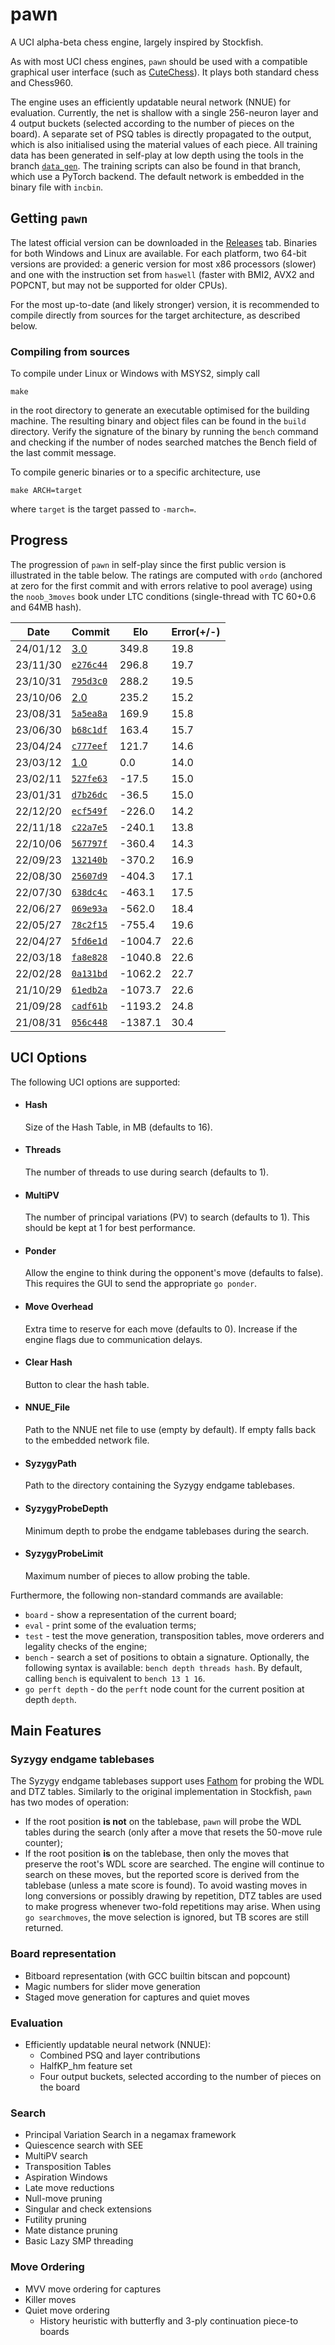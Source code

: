 # pawn
A UCI alpha-beta chess engine, largely inspired by Stockfish.

As with most UCI chess engines, `pawn` should be used with a compatible graphical user interface (such as [CuteChess](https://github.com/cutechess/cutechess)). It plays both standard chess and Chess960.

The engine uses an efficiently updatable neural network (NNUE) for evaluation.
Currently, the net is shallow with a single 256-neuron layer and 4 output buckets (selected according to the number of pieces on the board).
A separate set of PSQ tables is directly propagated to the output, which is also initialised using the material values of each piece.
All training data has been generated in self-play at low depth using the tools in the branch [`data_gen`](https://github.com/ruicoelhopedro/pawn/tree/data_gen).
The training scripts can also be found in that branch, which use a PyTorch backend.
The default network is embedded in the binary file with `incbin`.

## Getting `pawn`
The latest official version can be downloaded in the [Releases](https://github.com/ruicoelhopedro/pawn/releases) tab.
Binaries for both Windows and Linux are available.
For each platform, two 64-bit versions are provided: a generic version for most x86 processors (slower) and one with the instruction set from `haswell` (faster with BMI2, AVX2 and POPCNT, but may not be supported for older CPUs).

For the most up-to-date (and likely stronger) version, it is recommended to compile directly from sources for the target architecture, as described below.

### Compiling from sources
To compile under Linux or Windows with MSYS2, simply call
```
make
```
in the root directory to generate an executable optimised for the building machine.
The resulting binary and object files can be found in the `build` directory.
Verify the signature of the binary by running the `bench` command and checking if the number of nodes searched matches the Bench field of the last commit message. 

To compile generic binaries or to a specific architecture, use
```
make ARCH=target
```
where `target` is the target passed to `-march=`.


## Progress

The progression of `pawn` in self-play since the first public version is illustrated in the table below.
The ratings are computed with `ordo` (anchored at zero for the first commit and with errors relative to pool average) using the `noob_3moves` book under LTC conditions (single-thread with TC 60+0.6 and 64MB hash).

| Date     | Commit  |   Elo   | Error(+/-) |
|----------|---------|---------|------------|
| 24/01/12 | [3.0](https://github.com/ruicoelhopedro/pawn/tree/v3.0)                                             |   349.8 |       19.8 |
| 23/11/30 | [`e276c44`](https://github.com/ruicoelhopedro/pawn/commit/e276c441d62ea08995ba03df3b54bd1ee95882fe) |   296.8 |       19.7 |
| 23/10/31 | [`795d3c0`](https://github.com/ruicoelhopedro/pawn/commit/795d3c08066449789ab28f10c48c8c057210ef85) |   288.2 |       19.5 |
| 23/10/06 | [2.0](https://github.com/ruicoelhopedro/pawn/tree/v2.0)                                             |   235.2 |       15.2 |
| 23/08/31 | [`5a5ea8a`](https://github.com/ruicoelhopedro/pawn/commit/5a5ea8a6d999208831f9d12521a0d379450611ae) |   169.9 |       15.8 |
| 23/06/30 | [`b68c1df`](https://github.com/ruicoelhopedro/pawn/commit/b68c1dfbae0a5346401dff5655a87ff5f7555862) |   163.4 |       15.7 |
| 23/04/24 | [`c777eef`](https://github.com/ruicoelhopedro/pawn/commit/c777eef3af07889de88d51d830eb1e6f3c8423ba) |   121.7 |       14.6 |
| 23/03/12 | [1.0](https://github.com/ruicoelhopedro/pawn/tree/v1.0)                                             |     0.0 |       14.0 |
| 23/02/11 | [`527fe63`](https://github.com/ruicoelhopedro/pawn/commit/527fe63b24f58b1230278c1f4dfc4541d0472f99) |   -17.5 |       15.0 |
| 23/01/31 | [`d7b26dc`](https://github.com/ruicoelhopedro/pawn/commit/d7b26dcab6ba7ff8bc451c17423a0cec31dd8d6a) |   -36.5 |       15.0 |
| 22/12/20 | [`ecf549f`](https://github.com/ruicoelhopedro/pawn/commit/ecf549f4d3c988fcf44b34402cdb534c71881056) |  -226.0 |       14.2 |
| 22/11/18 | [`c22a7e5`](https://github.com/ruicoelhopedro/pawn/commit/c22a7e526826ad10565cbddb49a907351f8e27ba) |  -240.1 |       13.8 |
| 22/10/06 | [`567797f`](https://github.com/ruicoelhopedro/pawn/commit/567797f0fbe1df386444df12e07462dc2305bb60) |  -360.4 |       14.3 |
| 22/09/23 | [`132140b`](https://github.com/ruicoelhopedro/pawn/commit/132140b23e018c82259061b46d8b4569ac429666) |  -370.2 |       16.9 |
| 22/08/30 | [`25607d9`](https://github.com/ruicoelhopedro/pawn/commit/25607d9b1d1357164d49438f95a81a78109930e2) |  -404.3 |       17.1 |
| 22/07/30 | [`638dc4c`](https://github.com/ruicoelhopedro/pawn/commit/638dc4cfe2b2b9d15832d5be6811d17989535185) |  -463.1 |       17.5 |
| 22/06/27 | [`069e93a`](https://github.com/ruicoelhopedro/pawn/commit/069e93aedd915f2826b06e838e727c915249591d) |  -562.0 |       18.4 |
| 22/05/27 | [`78c2f15`](https://github.com/ruicoelhopedro/pawn/commit/78c2f15ab191cb5ffc9e40244e6ec9bc807a0622) |  -755.4 |       19.6 |
| 22/04/27 | [`5fd6e1d`](https://github.com/ruicoelhopedro/pawn/commit/5fd6e1d74b4efdaf7c86044db5f6fd5c52dbcbb5) | -1004.7 |       22.6 |
| 22/03/18 | [`fa8e828`](https://github.com/ruicoelhopedro/pawn/commit/fa8e8281278eaad998446b8137db4a1708b05411) | -1040.8 |       22.6 |
| 22/02/28 | [`0a131bd`](https://github.com/ruicoelhopedro/pawn/commit/0a131bdb01c8d5cbfa1f68de349e5ca4bcb9dec8) | -1062.2 |       22.7 |
| 21/10/29 | [`61edb2a`](https://github.com/ruicoelhopedro/pawn/commit/61edb2a9417ed3b03ddfb8a667c883d55c44036d) | -1073.7 |       22.6 |
| 21/09/28 | [`cadf61b`](https://github.com/ruicoelhopedro/pawn/commit/cadf61b0049c37b06c14ef64b43b0eaa8cea0610) | -1193.2 |       24.8 |
| 21/08/31 | [`056c448`](https://github.com/ruicoelhopedro/pawn/commit/056c44850f6d74a993b1c1eee10a2809cd99c889) | -1387.1 |       30.4 |

## UCI Options
The following UCI options are supported:
- #### Hash
  Size of the Hash Table, in MB (defaults to 16).
  
- #### Threads
  The number of threads to use during search (defaults to 1).
 
- #### MultiPV
  The number of principal variations (PV) to search (defaults to 1). This should be kept at 1 for best performance.
 
- #### Ponder
  Allow the engine to think during the opponent's move (defaults to false). This requires the GUI to send the appropriate `go ponder`.
 
- #### Move Overhead
  Extra time to reserve for each move (defaults to 0). Increase if the engine flags due to communication delays.

- #### Clear Hash
  Button to clear the hash table.

- #### NNUE_File
  Path to the NNUE net file to use (empty by default). If empty falls back to the embedded network file.

- #### SyzygyPath
  Path to the directory containing the Syzygy endgame tablebases.

- #### SyzygyProbeDepth
  Minimum depth to probe the endgame tablebases during the search.

- #### SyzygyProbeLimit
  Maximum number of pieces to allow probing the table.

  
Furthermore, the following non-standard commands are available:
- `board` - show a representation of the current board;
- `eval` - print some of the evaluation terms;
- `test` - test the move generation, transposition tables, move orderers and legality checks of the engine;
- `bench` - search a set of positions to obtain a signature. Optionally, the following syntax is available: `bench depth threads hash`. By default, calling `bench` is equivalent to `bench 13 1 16`.
- `go perft depth` - do the `perft` node count for the current position at depth `depth`.

## Main Features

### Syzygy endgame tablebases
The Syzygy endgame tablebases support uses [Fathom](https://github.com/jdart1/Fathom) for probing the WDL and DTZ tables.
Similarly to the original implementation in Stockfish, `pawn` has two modes of operation:
- If the root position **is not** on the tablebase, `pawn` will probe the WDL tables during the search (only after a move that resets the 50-move rule counter);
- If the root position **is** on the tablebase, then only the moves that preserve the root's WDL score are searched.
  The engine will continue to search on these moves, but the reported score is derived from the tablebase (unless a mate score is found).
  To avoid wasting moves in long conversions or possibly drawing by repetition, DTZ tables are used to make progress whenever two-fold repetitions may arise.
  When using `go searchmoves`, the move selection is ignored, but TB scores are still returned.


### Board representation
- Bitboard representation (with GCC builtin bitscan and popcount) 
- Magic numbers for slider move generation
- Staged move generation for captures and quiet moves
### Evaluation
- Efficiently updatable neural network (NNUE):
  - Combined PSQ and layer contributions
  - HalfKP_hm feature set
  - Four output buckets, selected according to the number of pieces on the board
### Search
- Principal Variation Search in a negamax framework
- Quiescence search with SEE
- MultiPV search
- Transposition Tables
- Aspiration Windows
- Late move reductions
- Null-move pruning
- Singular and check extensions
- Futility pruning
- Mate distance pruning
- Basic Lazy SMP threading
### Move Ordering
- MVV move ordering for captures
- Killer moves
- Quiet move ordering
  - History heuristic with butterfly and 3-ply continuation piece-to boards

